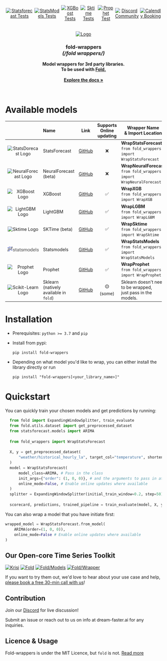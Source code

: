 <p align="center" style="display:flex; width:100%; align-items:center; justify-content:center;">
  <a style="margin:2px" href="https://github.com/dream-faster/fold-wrappers/actions/workflows/test-statsforecast.yaml"><img alt="Statsforecast Tests" src="https://github.com/dream-faster/fold-wrappers/actions/workflows/test-statsforecast.yaml/badge.svg"/></a>
  <a style="margin:2px" href="https://github.com/dream-faster/fold-wrappers/actions/workflows/test-statsmodels.yaml"><img alt="StatsModels Tests" src="https://github.com/dream-faster/fold-wrappers/actions/workflows/test-statsmodels.yaml/badge.svg"/></a>
  <a style="margin:2px" href="https://github.com/dream-faster/fold-wrappers/actions/workflows/test-xgboost.yaml"><img alt="XGBoost Tests" src="https://github.com/dream-faster/fold-wrappers/actions/workflows/test-xgboost.yaml/badge.svg"/></a>
  <a style="margin:2px" href="https://github.com/dream-faster/fold-wrappers/actions/workflows/test-sktime.yaml"><img alt="Sktime Tests" src="https://github.com/dream-faster/fold-wrappers/actions/workflows/test-sktime.yaml/badge.svg"/></a>
  <a style="margin:2px" href="https://github.com/dream-faster/fold-wrappers/actions/workflows/test-prophet.yaml"><img alt="Prophet Test" src="https://github.com/dream-faster/fold-wrappers/actions/workflows/test-prophet.yaml/badge.svg"/></a>
  <a style="margin:2px" href="https://discord.gg/EKJQgfuBpE"><img alt="Discord Community" src="https://img.shields.io/badge/Discord-%235865F2.svg?logo=discord&logoColor=white"></a>
  <a style="margin:2px" href="https://calendly.com/mark-szulyovszky/consultation"><img alt="Calendly Booking" src="https://shields.io/badge/-Speak%20with%20us-orange?logo=minutemailer&logoColor=white"></a>
</p>

<!-- PROJECT LOGO -->

<br />
<div align="center">
  <a href="https://dream-faster.github.io/fold/">
    <img src="https://raw.githubusercontent.com/dream-faster/fold-wrappers/main/docs/images/logo.svg" alt="Logo" width="90" >
  </a>
<h3 align="center"><b>fold-wrappers</b><br> <i>(/fold wrappers/)</i></h3>
  <p align="center">
    <b>Model wrappers for 3rd party libraries.
    <br/>To be used with  <a href='https://github.com/dream-faster/fold'>Fold.</a> </b><br>
    <br/>
    <a href="https://dream-faster.github.io/fold-wrappers/"><strong>Explore the docs »</strong></a>
  </p>
</div>
<br />

# Available models

|                                                                                                                                                                                                                                             | Name                                        |                          Link                          | Supports<br />Online <br />updating | Wrapper Name<br />& Import Location                                        |
|:-------------------------------------------------------------------------------------------------------------------------------------------------------------------------------------------------------------------------------------------:|:--------------------------------------------|:------------------------------------------------------:|:-----------------------------------:|----------------------------------------------------------------------------|
|                                                   <img alt='StatsDorecast Logo' src='https://raw.githubusercontent.com/Nixtla/neuralforecast/main/nbs/imgs_indx/logo_mid.png' height=64>                                                    | StatsForecast                               |   [GitHub](https://github.com/Nixtla/statsforecast)    |                  ❌                  | **WrapStatsForecast**<br />`from fold_wrappers import WrapStatsForecast`   |
|                                                   <img alt='NeuralForecast Logo' src='https://raw.githubusercontent.com/Nixtla/neuralforecast/main/nbs/imgs_indx/logo_mid.png' height=64>                                                   | NeuralForecast (beta)                       |   [GitHub](https://github.com/Nixtla/neuralforecast)   |                  ❌                  | **WrapNeuralForecast**<br />`from fold_wrappers import WrapNeuralForecast` |
| <img alt='XGBoost Logo' src='https://camo.githubusercontent.com/0ea6e7814dd771f740509bbb668d251d485a6e21f12e287be7cc2275e0eab1d1/68747470733a2f2f7867626f6f73742e61692f696d616765732f6c6f676f2f7867626f6f73742d6c6f676f2e737667' height=64> | XGBoost                                     |       [GitHub](https://github.com/dmlc/xgboost)        |                  ✅                  | **WrapXGB**<br />`from fold_wrappers import WrapXGB`                       |
|                                                          <img alt='LightGBM Logo' src='https://lightgbm.readthedocs.io/en/latest/_images/LightGBM_logo_black_text.svg' height=64>                                                           | LightGBM                                    |    [GitHub](https://github.com/Microsoft/LightGBM)     |                  ✅                  | **WrapLGBM**<br />`from fold_wrappers import WrapLGBM`                     |
|                                                        <img alt='Sktime Logo' src='https://github.com/sktime/sktime/raw/main/docs/source/images/sktime-logo.jpg?raw=true' height=64>                                                        | SKTime (beta)                               |       [GitHub](https://github.com/sktime/sktime)       |                  ✅                  | **WrapSktime**<br />`from fold_wrappers import WrapSktime`                 |
|                                           <img alt='Statsmodels Logo' src='https://github.com/statsmodels/statsmodels/raw/main/docs/source/images/statsmodels-logo-v2-horizontal.svg' width=160>                                            | Statsmodels                                 |  [GitHub](https://github.com/statsmodels/statsmodels)  |                  ✅                  | **WrapStatsModels**<br />`from fold_wrappers import WrapStatsModels`       |
|                                                                  <img alt='Prophet Logo' src='https://miro.medium.com/v2/resize:fit:964/0*tVCene42rgUTNv9Q.png' width=160>                                                                  | Prophet                                     |     [GitHub](https://github.com/facebook/prophet)      |                  ✅                  | **WrapProphet**<br />`from fold_wrappers import WrapProphet`               |
|                                               <img alt='Scikit-Learn Logo' src='https://raw.githubusercontent.com/scikit-learn/scikit-learn/main/doc/logos/scikit-learn-logo.png' width=160>                                                | Sklearn <br/>(natively available in `fold`) | [GitHub](https://github.com/scikit-learn/scikit-learn) |            🟡<br/>(some)            | Sklearn doesn't need to be wrapped,<br />just pass in the models.          |

# Installation

- Prerequisites: `python >= 3.7` and `pip`

- Install from pypi:
  ```
  pip install fold-wrappers
  ```
- Depending on what model you'd like to wrap, you can either install the library directly or run
   ```
  pip install "fold-wrappers[<your_library_name>]"
  ```

# Quickstart




You can quickly train your chosen models and get predictions by running:

```python
  from fold import ExpandingWindowSplitter, train_evaluate
  from fold.utils.dataset import get_preprocessed_dataset
  from statsforecast.models import ARIMA

  from fold_wrappers import WrapStatsForecast

  X, y = get_preprocessed_dataset(
      "weather/historical_hourly_la", target_col="temperature", shorten=1000
  )
  model = WrapStatsForecast(
      model_class=ARIMA, # Pass in the class
      init_args={"order": (1, 0, 0)}, # and the arguments to pass in at `init()`
      online_mode=False, # Enable online updates where available
  )
  splitter = ExpandingWindowSplitter(initial_train_window=0.2, step=50)

  scorecard, predictions, trained_pipeline = train_evaluate(model, X, y, splitter)
```

You can also wrap a model that you have initiate first:

```python
wrapped_model = WrapStatsForecast.from_model(
    ARIMA(order=(1, 0, 0)),
    online_mode=False # Enable online updates where available
)
```
## Our Open-core Time Series Toolkit

[![Krisi](https://raw.githubusercontent.com/dream-faster/fold/main/docs/images/overview_diagrams/dream_faster_suite_krisi.svg)](https://github.com/dream-faster/krisi)
[![Fold](https://raw.githubusercontent.com/dream-faster/fold/main/docs/images/overview_diagrams/dream_faster_suite_fold.svg)](https://github.com/dream-faster/fold)
[![Fold/Models](https://raw.githubusercontent.com/dream-faster/fold/main/docs/images/overview_diagrams/dream_faster_suite_fold_models.svg)](https://github.com/dream-faster/fold-models)
[![Fold/Wrapper](https://raw.githubusercontent.com/dream-faster/fold/main/docs/images/overview_diagrams/dream_faster_suite_fold_wrappers.svg)](https://github.com/dream-faster/fold-wrappers)

If you want to try them out, we'd love to hear about your use case and help, [please book a free 30-min call with us](https://calendly.com/mark-szulyovszky/consultation)!

## Contribution

Join our [Discord](https://discord.gg/EKJQgfuBpE) for live discussion!

Submit an issue or reach out to us on info at dream-faster.ai for any inquiries.


## Licence & Usage

Fold-wrappers is under the MIT Licence, but `fold` is not. [Read more](https://dream-faster.github.io/fold/product/license/) 
